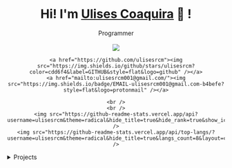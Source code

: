<div align="center">
	<h1>Hi! I'm <a href="https://ulisesrcm.github.io/Porfolio.github.io/">Ulises Coaquira</a> 🐬 !</h1>
	<div>Programmer</div>
	<br />
	<a href="https://www.gnu.org/gnu/linux-and-gnu.en.html"><img src="https://img.shields.io/badge/OS-GNU/Linux-cdd6f4?style=flat&logo=gnu" /></a>

	<a href="https://github.com/ulisesrcm"><img src="https://img.shields.io/github/stars/ulisesrcm?color=cdd6f4&label=GITHUB&style=flat&logo=github" /></a>
	<a href="mailto:ulisesrcm001@gmail.com/"><img src="https://img.shields.io/badge/EMAIL-ulisesrcm001@gmail.com-b4befe?style=flat&logo=protonmail" /></a>
	
	<br />
	<br />
	<img src="https://github-readme-stats.vercel.app/api?username=ulisesrcm&theme=radical&hide_title=true&hide_rank=true&show_icons=true&include_all_commits=true&line_height=24&hide_border=true" />
	<img src="https://github-readme-stats.vercel.app/api/top-langs/?username=ulisesrcm&theme=radical&hide_title=true&langs_count=8&layout=compact&hide_border=true" />
</div>

<details>
	<summary>Projects</summary>
	<ul>
		<li><a href="https://ulisesrcm.github.io/Porfolio.github.io">portdolio en proceso</a> -  portfolio</li>
	</ul>
</details>
